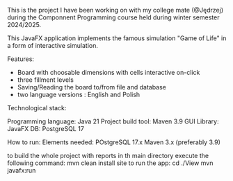 This is the project I have been working on  with my college mate (@Jędrzej) during the Componnent Programming course held during winter semester 2024/2025.

This JavaFX application implements the famous simulation "Game of Life" in a form of interactive simulation.

Features:
- Board with choosable dimensions with cells interactive on-click
- three fillment levels
- Saving/Reading the board to/from file and database
- two language versions : English and Polish

Technological stack:

Programming language: Java 21
Project build tool: Maven 3.9
GUI Library: JavaFX
DB: PostgreSQL 17

How to run:
Elements needed:
POstgreSQL 17.x
Maven 3.x (preferably 3.9)

to build the whole project with reports in th main directory execute the following command:
mvn clean install site
to run the app:
cd ./View
mvn javafx:run



